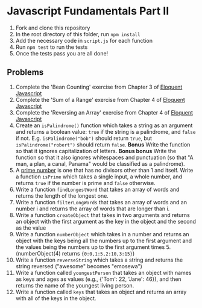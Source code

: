 # Javascript Fundamentals Part II

1. Fork and clone this repository
2. In the root directory of this folder, run `npm install`
1. Add the necessary code in `script.js` for each function
2. Run `npm test` to run the tests 
2. Once the tests pass you are all done!

## Problems

1. Complete the 'Bean Counting' exercise from Chapter 3 of [Eloquent Javascript](http://eloquentjavascript.net/03_functions.html)
1. Complete the 'Sum of a Range' exercise from Chapter 4 of [Eloquent Javascript](http://eloquentjavascript.net/04_data.html)
1. Complete the 'Reversing an Array' exercise from Chapter 4 of [Eloquent Javascript](http://eloquentjavascript.net/04_data.html)
1. Create an `isPalindrome()` function which takes a string as an argument and returns a boolean value: `true` if the string is a palindrome, and `false` if not. E.g. `isPalindrome("bob")` should return `true`, but `isPalindrome("robert")` should return `false`. **Bonus** Write the function so that it ignores capitalization of letters. **Bonus bonus** Write the function so that it also ignores whitespaces and punctuation (so that "A man, a plan, a canal, Panama" would be classified as a palindrome). 
1. A [prime number](https://en.wikipedia.org/wiki/Prime_number) is one that has no divisors other than 1 and itself. Write a function `isPrime` which takes a single input, a whole number, and returns `true` if the number is prime and `false` otherwise.
2. Write a function `findLongestWord` that takes an array of words and returns the length of the longest one.
3. Write a function `filterLongWords` that takes an array of words and an number i and returns the array of words that are longer than i.
4. Write a function `createObject` that takes in two arguments and returns an object with the first argument as the key in the object and the second as the value
5. Write a function `numberObject` which takes in a number and returns an object with the keys being all the numbers up to the first argument and the values being the numbers up to the first argument times 5. (numberObject(4) returns `{0:0,1:5,2:10,3:15}`)
5. Write a function `reverseString` which takes a string and returns the string reversed ("awesome" becomes "emosewa")
5. Write a function called `youngestPerson` that takes an object with names as keys and ages as values (e.g., {'Tom': 22, 'Jane': 46}), and then returns the name of the youngest living person.
6. Write a function called `keys` that takes an object and returns an array with all of the keys in the object. 